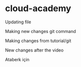 # cloud-academy
Updating file

Making new changes git command

Making changes from tutorial/git

New changes after the video

Ataberk için